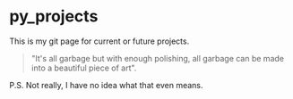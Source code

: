 # py_projects

This is my git page for current or future projects. 


>"It's all garbage but with enough polishing, all garbage can be made into a beautiful piece of art".


P.S. Not really, I have no idea what that even means.

#
